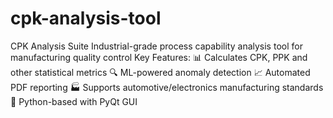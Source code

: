 # cpk-analysis-tool
CPK Analysis Suite Industrial-grade process capability analysis tool for manufacturing quality control  Key Features:  📊 Calculates CPK, PPK and other statistical metrics 🔍 ML-powered anomaly detection 📈 Automated PDF reporting 🏭 Supports automotive/electronics manufacturing standards 🐍 Python-based with PyQt GUI
